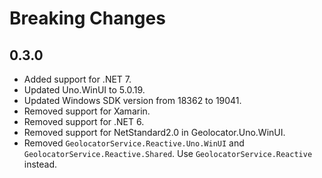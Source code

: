 # Breaking Changes

## 0.3.0
- Added support for .NET 7.
- Updated Uno.WinUI to 5.0.19.
- Updated Windows SDK version from 18362 to 19041.
- Removed support for Xamarin.
- Removed support for .NET 6.
- Removed support for NetStandard2.0 in Geolocator.Uno.WinUI.
- Removed `GeolocatorService.Reactive.Uno.WinUI` and `GeolocatorService.Reactive.Shared`. Use `GeolocatorService.Reactive` instead.